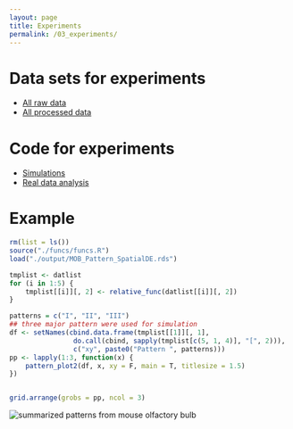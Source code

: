 ```yaml
---
layout: page
title: Experiments
permalink: /03_experiments/
---
```


  # Data sets for experiments
  * [All raw data](https://github.com/xzhoulab/SPARK-Analysis/tree/master/raw_data)
  * [All processed data](https://github.com/xzhoulab/SPARK-Analysis/tree/master/processed_data)
  
  # Code for experiments
  * [Simulations](https://github.com/xzhoulab/SPARK-Analysis/tree/master/simulation)
  * [Real data analysis](https://github.com/xzhoulab/SPARK-Analysis/tree/master/analysis)
  
  # Example
```R
rm(list = ls())
source("./funcs/funcs.R")
load("./output/MOB_Pattern_SpatialDE.rds")

tmplist <- datlist
for (i in 1:5) {
    tmplist[[i]][, 2] <- relative_func(datlist[[i]][, 2])
}

patterns = c("I", "II", "III")
## three major pattern were used for simulation
df <- setNames(cbind.data.frame(tmplist[[1]][, 1], 
                do.call(cbind, sapply(tmplist[c(5, 1, 4)], "[", 2))), 
                c("xy", paste0("Pattern ", patterns)))
pp <- lapply(1:3, function(x) {
    pattern_plot2(df, x, xy = F, main = T, titlesize = 1.5)
})


grid.arrange(grobs = pp, ncol = 3)

```
![summarized patterns from mouse olfactory bulb](mouseOB_pattern.png)

